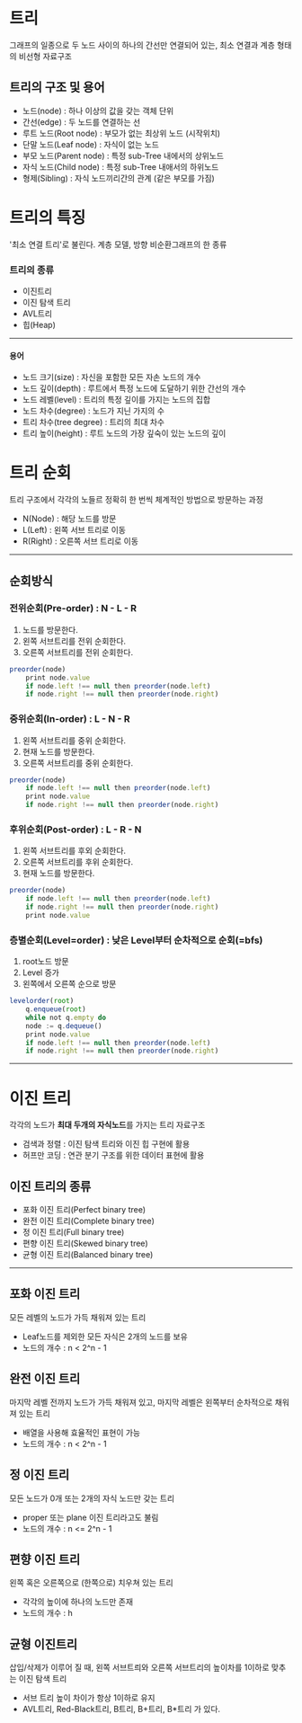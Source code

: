 # 트리
그래프의 일종으로 두 노드 사이의 하나의 간선만 연결되어 있는, 최소 연결과 계층 형태의 비선형 자료구조

## 트리의 구조 및 용어
- 노드(node) : 하나 이상의 값을 갖는 객체 단위
- 간선(edge) : 두 노드를 연결하는 선
- 루트 노드(Root node) : 부모가 없는 최상위 노드 (시작위치)
- 단말 노드(Leaf node) : 자식이 없는 노드
- 부모 노드(Parent node) : 특정 sub-Tree 내에서의 상위노드
- 자식 노드(Child node) : 특정 sub-Tree 내애서의 하위노드
- 형제(Sibling) : 자식 노드끼리간의 관계 (같은 부모를 가짐)
# 트리의 특징
'최소 연결 트리'로 불린다. 계층 모델, 방향 비순환그래프의 한 종류

### 트리의 종류
- 이진트리
- 이진 탐색 트리
- AVL트리
- 힙(Heap)
---
#### 용어
- 노드 크기(size) : 자신을 포함한 모든 자손 노드의 개수
- 노드 깊이(depth) : 루트에서 특정 노드에 도달하기 위한 간선의 개수
- 노드 레벨(level) : 트리의 특정 깊이를 가지는 노드의 집합
- 노드 차수(degree) : 노드가 지닌 가지의 수
- 트리 차수(tree degree) : 트리의 최대 차수
- 트리 높이(height) : 루트 노드의 가장 깊숙이 있는 노드의 깊이
# 트리 순회
트리 구조에서 각각의 노들르 정확히 한 번씩 체계적인 방법으로 방문하는 과정
- N(Node) : 해당 노드를 방문
- L(Left) : 왼쪽 서브 트리로 이동
- R(Right) : 오른쪽 서브 트리로 이동
---
## 순회방식
### 전위순회(Pre-order) : N - L - R
1. 노드를 방문한다.
2. 왼쪽 서브트리를 전위 순회한다. 
3. 오른쪽 서브트리를 전위 순회한다.
```javascript
preorder(node)
    print node.value
    if node.left !== null then preorder(node.left)
    if node.right !== null then preorder(node.right)
```
### 중위순회(In-order) : L - N - R
1. 왼쪽 서브트리를 중위 순회한다.
2. 현재 노드를 방문한다.
3. 오른쪽 서브트리를 중위 순회한다.
```javascript
preorder(node)
    if node.left !== null then preorder(node.left)
    print node.value
    if node.right !== null then preorder(node.right)
```
### 후위순회(Post-order) : L - R - N
1. 왼쪽 서브트리를 후외 순회한다.
2. 오른쪽 서브트리를 후위 순회한다.
3. 현재 노드를 방문한다.
```javascript
preorder(node)
    if node.left !== null then preorder(node.left)
    if node.right !== null then preorder(node.right)
    print node.value
```
### 층별순회(Level=order) : 낮은 Level부터 순차적으로 순회(=bfs)
1. root노드 방문
2. Level 증가
3. 왼쪽에서 오른쪽 순으로 방문
```javascript
levelorder(root)
    q.enqueue(root)
    while not q.empty do
    node := q.dequeue()
    print node.value
    if node.left !== null then preorder(node.left)
    if node.right !== null then preorder(node.right)
```
---
# 이진 트리
각각의 노드가 **최대 두개의 자식노드**를 가지는 트리 자료구조
- 검색과 정렬 : 이진 탐색 트리와 이진 힙 구현에 활용
- 허프만 코딩 : 연관 분기 구조를 위한 데이터 표현에 활용

## 이진 트리의 종류
- 포화 이진 트리(Perfect binary tree)
- 완전 이진 트리(Complete binary tree)
- 정 이진 트리(Full binary tree)
- 편향 이진 트리(Skewed binary tree)
- 균형 이진 트리(Balanced binary tree)

---
## 포화 이진 트리
모든 레벨의 노드가 가득 채워져 있는 트리
- Leaf노드를 제외한 모든 자식은 2개의 노드를 보유
- 노드의 개수 : n < 2^n - 1

## 완전 이진 트리
마지막 레벨 전까지 노드가 가득 채워져 있고, 마지막 레벨은 왼쪽부터 순차적으로 채워져 있는 트리
- 배열을 사용해 효율적인 표현이 가능
- 노드의 개수 : n < 2^n - 1

## 정 이진 트리
모든 노드가 0개 또는 2개의 자식 노드만 갖는 트리
- proper 또는 plane 이진 트리라고도 불림
- 노드의 개수 : n <= 2^n - 1

## 편향 이진 트리
왼쪽 혹은 오른쪽으로 (한쪽으로) 치우쳐 있는 트리
- 각각의 높이에 하나의 노드만 존재
- 노드의 개수 : h

## 균형 이진트리
삽입/삭제가 이루어 질 때, 왼쪽 서브트릐와 오른쪽 서브트리의 높이차를 1이하로 맞추는 이진 탐색 트리
- 서브 트리 높이 차이가 항상 1이하로 유지
- AVL트리, Red-Black트리, B트리, B+트리, B*트리 가 있다.